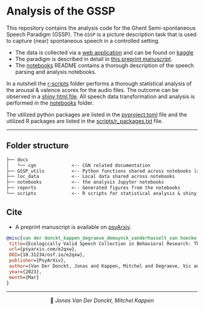 # Analysis of the GSSP

This repository contains the analysis code for the Ghent Semi-spontaneous Speech Paradigm (GSSP).
The `GSSP` is a picture description task that is used to capture (near) spontaneous speech in a controlled setting.

- The data is collected via a [web application](https://github.com/predict-idlab/gssp_web_app) and can be found on [kaggle](https://www.kaggle.com/datasets/jonvdrdo/gssp-web-app-data)
- The paradigm is described in detail in [this preprint manuscript](https://psyarxiv.com/e2qxw).
- The [notebooks](notebooks/README.md) README contains a thorough description of the speech parsing and analysis notebooks.


In a nutshell the [r-scripts](scripts/) folder performs a thorough statistical analysis of the arousal & valence scores for the audio files.
The outcome can be observed in a [shiny html file](scripts/1.2_FactorAnalysis.pdf).
All speech data transformation and analysis is performed in the [notebooks](notebooks/README.md) folder.

The utilized python packages are listed in the [pyproject.toml](pyproject.toml) file and the utilized R packages are listed in the [scripts/r_packages.txt](scripts/r_packages.txt) file.

---
## Folder structure

```txt
├── docs
│   └── cgn             <-- CGN related documentation
├── GSSP_utils          <-- Python functions shared across notebooks (and CGN parsing)
├── loc_data            <-- Local data shared across notebooks
├── notebooks           <-- the analysis Jupyter notebooks
├── reports             <-- Generated figures from the notebooks
└── scripts             <-- R scripts for statistical analysis & shiny app
```
## Cite

- A preprint manuscript is available on [psyArxiv](https://psyarxiv.com/e2qxw/).

```bibtex
@misc{van der donckt_kappen_degraeve_demuynck_vanderhasselt_van hoecke_2023,
 title={Ecologically Valid Speech Collection in Behavioral Research: The Ghent Semi-spontaneous Speech Paradigm (GSSP)},
 url={psyarxiv.com/e2qxw},
 DOI={10.31234/osf.io/e2qxw},
 publisher={PsyArXiv},
 author={Van Der Donckt, Jonas and Kappen, Mitchel and Degraeve, Vic and Demuynck, Kris and Vanderhasselt, Marie Anne and Van Hoecke, Sofie},
 year={2023},
 month={Mar}
}
```

---

<p align="center">
👤 <i>Jonas Van Der Donckt, Mitchel Kappen</i>
</p>
